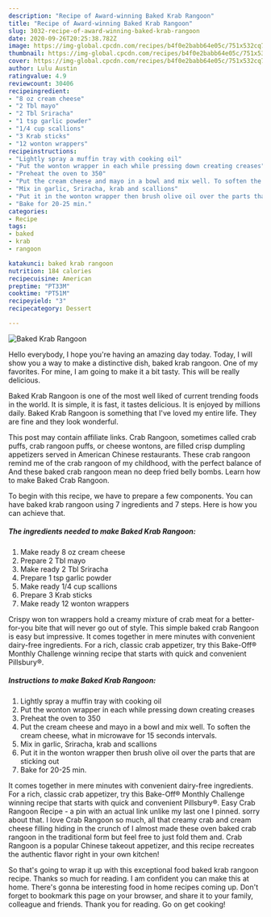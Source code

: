 ```yaml
---
description: "Recipe of Award-winning Baked Krab Rangoon"
title: "Recipe of Award-winning Baked Krab Rangoon"
slug: 3032-recipe-of-award-winning-baked-krab-rangoon
date: 2020-09-26T20:25:38.782Z
image: https://img-global.cpcdn.com/recipes/b4f0e2babb64e05c/751x532cq70/baked-krab-rangoon-recipe-main-photo.jpg
thumbnail: https://img-global.cpcdn.com/recipes/b4f0e2babb64e05c/751x532cq70/baked-krab-rangoon-recipe-main-photo.jpg
cover: https://img-global.cpcdn.com/recipes/b4f0e2babb64e05c/751x532cq70/baked-krab-rangoon-recipe-main-photo.jpg
author: Lulu Austin
ratingvalue: 4.9
reviewcount: 30406
recipeingredient:
- "8 oz cream cheese"
- "2 Tbl mayo"
- "2 Tbl Sriracha"
- "1 tsp garlic powder"
- "1/4 cup scallions"
- "3 Krab sticks"
- "12 wonton wrappers"
recipeinstructions:
- "Lightly spray a muffin tray with cooking oil"
- "Put the wonton wrapper in each while pressing down creating creases"
- "Preheat the oven to 350"
- "Put the cream cheese and mayo in a bowl and mix well. To soften the cream cheese, what in microwave for 15 seconds intervals."
- "Mix in garlic, Sriracha, krab and scallions"
- "Put it in the wonton wrapper then brush olive oil over the parts that are sticking out"
- "Bake for 20-25 min."
categories:
- Recipe
tags:
- baked
- krab
- rangoon

katakunci: baked krab rangoon 
nutrition: 184 calories
recipecuisine: American
preptime: "PT33M"
cooktime: "PT51M"
recipeyield: "3"
recipecategory: Dessert

---
```



![Baked Krab Rangoon](https://img-global.cpcdn.com/recipes/b4f0e2babb64e05c/751x532cq70/baked-krab-rangoon-recipe-main-photo.jpg)

Hello everybody, I hope you're having an amazing day today. Today, I will show you a way to make a distinctive dish, baked krab rangoon. One of my favorites. For mine, I am going to make it a bit tasty. This will be really delicious.

Baked Krab Rangoon is one of the most well liked of current trending foods in the world. It is simple, it is fast, it tastes delicious. It is enjoyed by millions daily. Baked Krab Rangoon is something that I've loved my entire life. They are fine and they look wonderful.

This post may contain affiliate links. Crab Rangoon, sometimes called crab puffs, crab rangoon puffs, or cheese wontons, are filled crisp dumpling appetizers served in American Chinese restaurants. These crab rangoon remind me of the crab rangoon of my childhood, with the perfect balance of And these baked crab rangoon mean no deep fried belly bombs. Learn how to make Baked Crab Rangoon.


To begin with this recipe, we have to prepare a few components. You can have baked krab rangoon using 7 ingredients and 7 steps. Here is how you can achieve that.

<!--inarticleads1-->

##### The ingredients needed to make Baked Krab Rangoon:

1. Make ready 8 oz cream cheese
1. Prepare 2 Tbl mayo
1. Make ready 2 Tbl Sriracha
1. Prepare 1 tsp garlic powder
1. Make ready 1/4 cup scallions
1. Prepare 3 Krab sticks
1. Make ready 12 wonton wrappers


Crispy won ton wrappers hold a creamy mixture of crab meat for a better-for-you bite that will never go out of style. This simple baked crab Rangoon is easy but impressive. It comes together in mere minutes with convenient dairy-free ingredients. For a rich, classic crab appetizer, try this Bake-Off® Monthly Challenge winning recipe that starts with quick and convenient Pillsbury®. 

<!--inarticleads2-->

##### Instructions to make Baked Krab Rangoon:

1. Lightly spray a muffin tray with cooking oil
1. Put the wonton wrapper in each while pressing down creating creases
1. Preheat the oven to 350
1. Put the cream cheese and mayo in a bowl and mix well. To soften the cream cheese, what in microwave for 15 seconds intervals.
1. Mix in garlic, Sriracha, krab and scallions
1. Put it in the wonton wrapper then brush olive oil over the parts that are sticking out
1. Bake for 20-25 min.


It comes together in mere minutes with convenient dairy-free ingredients. For a rich, classic crab appetizer, try this Bake-Off® Monthly Challenge winning recipe that starts with quick and convenient Pillsbury®. Easy Crab Rangoon Recipe - a pin with an actual link unlike my last one I pinned. sorry about that. I love Crab Rangoon so much, all that creamy crab and cream cheese filling hiding in the crunch of I almost made these oven baked crab rangoon in the traditional form but feel free to just fold them and. Crab Rangoon is a popular Chinese takeout appetizer, and this recipe recreates the authentic flavor right in your own kitchen! 

So that's going to wrap it up with this exceptional food baked krab rangoon recipe. Thanks so much for reading. I am confident you can make this at home. There's gonna be interesting food in home recipes coming up. Don't forget to bookmark this page on your browser, and share it to your family, colleague and friends. Thank you for reading. Go on get cooking!
